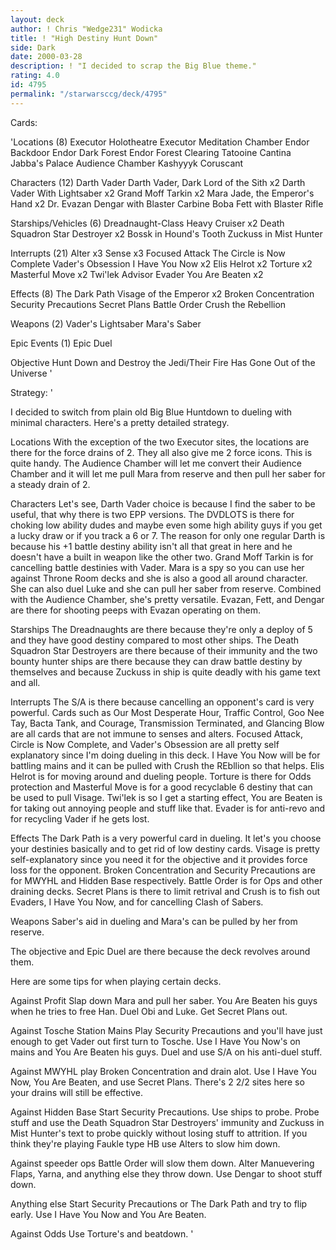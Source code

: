 ```yaml
---
layout: deck
author: ! Chris "Wedge231" Wodicka
title: ! "High Destiny Hunt Down"
side: Dark
date: 2000-03-28
description: ! "I decided to scrap the Big Blue theme."
rating: 4.0
id: 4795
permalink: "/starwarsccg/deck/4795"
---
```

Cards: 

'Locations (8)
Executor Holotheatre
Executor Meditation Chamber
Endor Backdoor
Endor Dark Forest
Endor Forest Clearing
Tatooine Cantina
Jabba's Palace Audience Chamber
Kashyyyk
Coruscant

Characters (12)
Darth Vader
Darth Vader, Dark Lord of the Sith x2
Darth Vader With Lightsaber x2
Grand Moff Tarkin x2
Mara Jade, the Emperor's Hand x2
Dr. Evazan
Dengar with Blaster Carbine
Boba Fett with Blaster Rifle

Starships/Vehicles (6)
Dreadnaught-Class Heavy Cruiser x2
Death Squadron Star Destroyer x2
Bossk in Hound's Tooth
Zuckuss in Mist Hunter

Interrupts (21)
Alter x3
Sense x3
Focused Attack
The Circle is Now Complete
Vader's Obsession
I Have You Now x2
Elis Helrot x2
Torture x2
Masterful Move x2
Twi'lek Advisor
Evader
You Are Beaten x2

Effects (8)
The Dark Path
Visage of the Emperor x2
Broken Concentration
Security Precautions
Secret Plans
Battle Order
Crush the Rebellion

Weapons (2)
Vader's Lightsaber
Mara's Saber

Epic Events (1)
Epic Duel

Objective
Hunt Down and Destroy the Jedi/Their Fire Has Gone Out of the Universe	'

Strategy: '

I decided to switch from plain old Big Blue Huntdown to dueling with minimal characters. Here's a pretty detailed strategy.

Locations
With the exception of the two Executor sites, the locations are there for the force drains of 2. They all also give me 2 force icons. This is quite handy. The Audience Chamber will let me convert their Audience Chamber and it will let me pull Mara from reserve and then pull her saber for a steady drain of 2.

Characters
Let's see, Darth Vader choice is because I find the saber to be useful, that why there is two EPP versions. The DVDLOTS is there for choking low ability dudes and maybe even some high ability guys if you get a lucky draw or if you track a 6 or 7. The reason for only one regular Darth is because his +1 battle destiny ability isn't all that great in here and he doesn't have a built in weapon like the other two. Grand Moff Tarkin is for cancelling battle destinies with Vader. Mara is a spy so you can use her against Throne Room decks and she is also a good all around character. She can also duel Luke and she can pull her saber from reserve. Combined with the Audience Chamber, she's pretty versatile. Evazan, Fett, and Dengar are there for shooting peeps with Evazan operating on them.

Starships
The Dreadnaughts are there because they're only a deploy of 5 and they have good destiny compared to most other ships. The Death Squadron Star Destroyers are there because of their immunity and the two bounty hunter ships are there because they can draw battle destiny by themselves and because Zuckuss in ship is quite deadly with his game text and all.

Interrupts
The S/A is there because cancelling an opponent's card is very powerful. Cards such as Our Most Desperate Hour, Traffic Control, Goo Nee Tay, Bacta Tank, and Courage, Transmission Terminated, and Glancing Blow are all cards that are not immune to senses and alters. Focused Attack, Circle is Now Complete, and Vader's Obsession are all pretty self explanatory since I'm doing dueling in this deck. I Have You Now will be for battling mains and it can be pulled with Crush the REbllion so that helps. Elis Helrot is for moving around and dueling people. Torture is there for Odds protection and Masterful Move is for a good recyclable 6 destiny that can be used to pull Visage. Twi'lek is so I get a starting effect, You are Beaten is for taking out annoying people and stuff like that. Evader is for anti-revo and for recycling Vader if he gets lost.

Effects
The Dark Path is a very powerful card in dueling. It let's you choose your destinies basically and to get rid of low destiny cards. Visage is pretty self-explanatory since you need it for the objective and it provides force loss for the opponent. Broken Concentration and Security Precautions are for MWYHL and Hidden Base respectively. Battle Order is for Ops and other draining decks. Secret Plans is there to limit retrival and Crush is to fish out Evaders, I Have You Now, and for cancelling Clash of Sabers.

Weapons
Saber's aid in dueling and Mara's can be pulled by her from reserve.

The objective and Epic Duel are there because the deck revolves around them.

Here are some tips for when playing certain decks.

Against Profit
Slap down Mara and pull her saber. You Are Beaten his guys when he tries to free Han. Duel Obi and Luke. Get Secret Plans out.

Against Tosche Station Mains Play Security Precautions and you'll have just enough to get Vader out first turn to Tosche. Use I Have You Now's on mains and You Are Beaten his guys. Duel and use S/A on his anti-duel stuff.

Against MWYHL play Broken Concentration and drain alot. Use I Have You Now, You Are Beaten, and use Secret Plans. There's 2 2/2 sites here so your drains will still be effective.

Against Hidden Base Start Security Precautions. Use ships to probe. Probe stuff and use the Death Squadron Star Destroyers' immunity and Zuckuss in Mist Hunter's text to probe quickly without losing stuff to attrition. If you think they're playing Faukle type HB use Alters to slow him down.

Against speeder ops Battle Order will slow them down. Alter Manuevering Flaps, Yarna, and anything else they throw down. Use Dengar to shoot stuff down.

Anything else Start Security Precautions or The Dark Path and try to flip early. Use I Have You Now and You Are Beaten.

Against Odds Use Torture's and beatdown.
'
